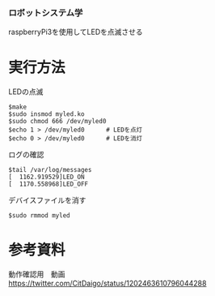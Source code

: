 ### ロボットシステム学
raspberryPi3を使用してLEDを点滅させる

# 実行方法

LEDの点滅

`$make`  
`$sudo insmod myled.ko`  
`$sudo chmod 666 /dev/myled0`  
`$echo 1 > /dev/myled0		# LEDを点灯`  
`$echo 0 > /dev/myled0		# LEDを消灯`  

ログの確認

`$tail /var/log/messages`  
`[  1162.919529]LED_ON`  
`[  1170.558968]LED_OFF`  

デバイスファイルを消す

`$sudo rmmod myled`  

# 参考資料
動作確認用　動画  
https://twitter.com/CitDaigo/status/1202463610796044288
